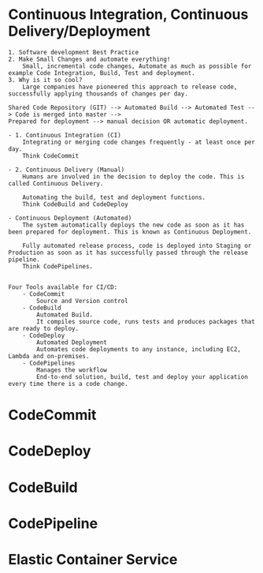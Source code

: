 # Continuous Integration, Continuous Delivery/Deployment 

    1. Software development Best Practice
    2. Make Small Changes and automate everything!
        Small, incremental code changes, Automate as much as possible for example Code Integration, Build, Test and deployment. 
    3. Why is it so cool?
        Large companies have pioneered this approach to release code, successfully applying thousands of changes per day. 

    Shared Code Repository (GIT) --> Automated Build --> Automated Test --> Code is merged into master --> 
    Prepared for deployment --> manual decision OR automatic deployment. 

    - 1. Continuous Integration (CI)
        Integrating or merging code changes frequently - at least once per day. 
        Think CodeCommit

    - 2. Continuous Delivery (Manual)
        Humans are involved in the decision to deploy the code. This is called Continuous Delivery. 

        Automating the build, test and deployment functions. 
        Think CodeBuild and CodeDeploy

    - Continuous Deployment (Automated)
        The system automatically deploys the new code as soon as it has been prepared for deployment. This is known as Continuous Deployment. 
        
        Fully automated release process, code is deployed into Staging or Production as soon as it has successfully passed through the release pipeline. 
        Think CodePipelines. 


    Four Tools available for CI/CD:
        - CodeCommit 
            Source and Version control 
        - CodeBuild
            Automated Build. 
            It compiles source code, runs tests and produces packages that are ready to deploy.
        - CodeDeploy
            Automated Deployment 
            Automates code deployments to any instance, including EC2, Lambda and on-premises. 
        - CodePipelines
            Manages the workflow 
            End-to-end solution, build, test and deploy your application every time there is a code change. 
           

# CodeCommit 

# CodeDeploy

# CodeBuild

# CodePipeline


# Elastic Container Service

